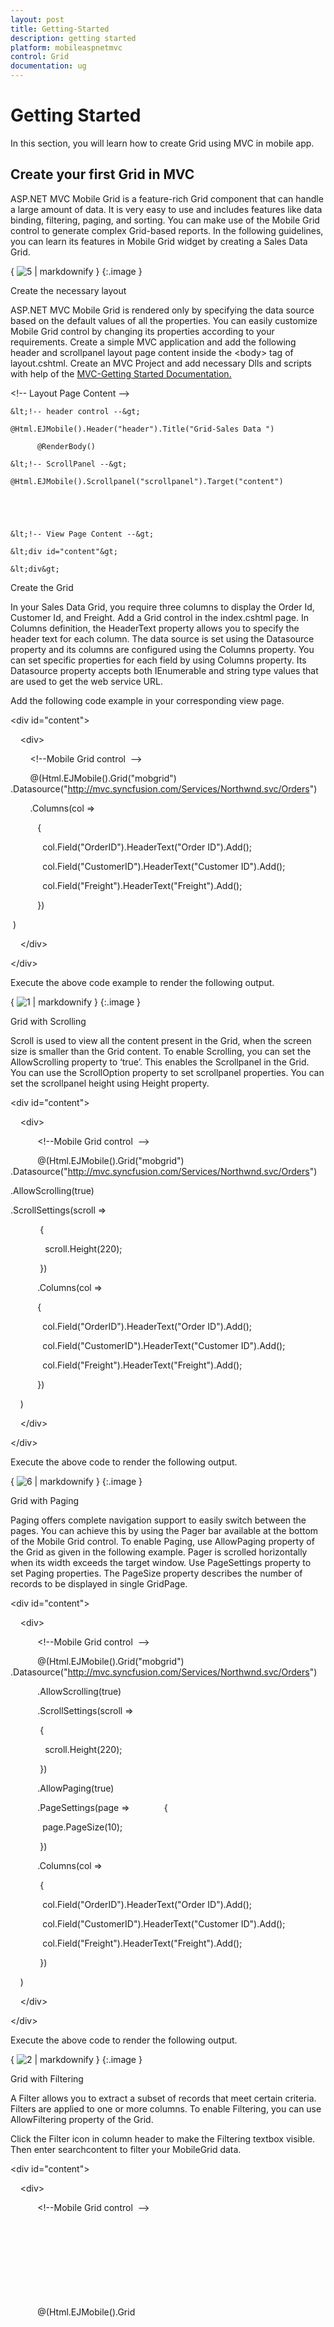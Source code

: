 ```yaml
---
layout: post
title: Getting-Started
description: getting started
platform: mobileaspnetmvc
control: Grid
documentation: ug
---
```


# Getting Started

In this section, you will learn how to create Grid using MVC in mobile app.

## Create your first Grid in MVC

ASP.NET MVC Mobile Grid is a feature-rich Grid component that can handle a large amount of data. It is very easy to use and includes features like data binding, filtering, paging, and sorting. You can make use of the Mobile Grid control to generate complex Grid-based reports. In the following guidelines, you can learn its features in Mobile Grid widget by creating a Sales Data Grid. 



{ ![5](Getting-Started_images/Getting-Started_img1.png) | markdownify }
{:.image }


Create the necessary layout 

ASP.NET MVC Mobile Grid is rendered only by specifying the data source based on the default values of all the properties. You can easily customize Mobile Grid control by changing its properties according to your requirements. Create a simple MVC application and add the following header and scrollpanel layout page content inside the &lt;body&gt; tag of layout.cshtml. Create an MVC Project and add necessary Dlls and scripts with help of the [MVC-Getting Started Documentation.](http://help.syncfusion.com/ug/js/default.htm)

&lt;!-- Layout Page Content --&gt;

    &lt;!-- header control --&gt;

    @Html.EJMobile().Header("header").Title("Grid-Sales Data ")

          @RenderBody()

    &lt;!-- ScrollPanel --&gt;

    @Html.EJMobile().Scrollpanel("scrollpanel").Target("content")





    &lt;!-- View Page Content --&gt;

    &lt;div id="content"&gt;

    &lt;div&gt;



Create the Grid

In your Sales Data Grid, you require three columns to display the Order Id, Customer Id, and Freight.  Add a Grid control in the index.cshtml page. In Columns definition, the HeaderText property allows you to specify the header text for each column. The data source is set using the Datasource property and its columns are configured using the Columns property. You can set specific properties for each field by using Columns property. Its Datasource property accepts both IEnumerable and string type values that are used to get the web service URL.

Add the following code example in your corresponding view page.

&lt;div id="content"&gt;

    &lt;div&gt;

        &lt;!--Mobile Grid control  --&gt;

        @(Html.EJMobile().Grid<object>("mobgrid")
        .Datasource("http://mvc.syncfusion.com/Services/Northwnd.svc/Orders")

        .Columns(col =>

           {

             col.Field("OrderID").HeaderText("Order ID").Add();

             col.Field("CustomerID").HeaderText("Customer ID").Add();

             col.Field("Freight").HeaderText("Freight").Add();

           })

 )

    &lt;/div&gt;

&lt;/div&gt;



Execute the above code example to render the following output.



{ ![1](Getting-Started_images/Getting-Started_img2.png) | markdownify }
{:.image }


Grid with Scrolling

Scroll is used to view all the content present in the Grid, when the screen size is smaller than the Grid content. To enable Scrolling, you can set the AllowScrolling property to ‘true’. This enables the Scrollpanel in the Grid.  You can use the ScrollOption property to set scrollpanel properties. You can set the scrollpanel height using Height property.

&lt;div id="content"&gt;

    &lt;div&gt;

           &lt;!--Mobile Grid control  --&gt;

           @(Html.EJMobile().Grid<object>("mobgrid")
           .Datasource("http://mvc.syncfusion.com/Services/Northwnd.svc/Orders")

.AllowScrolling(true)

.ScrollSettings(scroll =>

            {

              scroll.Height(220);

            })

           .Columns(col =>

           {

             col.Field("OrderID").HeaderText("Order ID").Add();

             col.Field("CustomerID").HeaderText("Customer ID").Add();

             col.Field("Freight").HeaderText("Freight").Add();

           })

    )

    &lt;/div&gt;

&lt;/div&gt;



Execute the above code to render the following output.



{ ![6](Getting-Started_images/Getting-Started_img3.png) | markdownify }
{:.image }


Grid with Paging

Paging offers complete navigation support to easily switch between the pages. You can achieve this by using the Pager bar available at the bottom of the Mobile Grid control. To enable Paging, use AllowPaging property of the Grid as given in the following example. Pager is scrolled horizontally when its width exceeds the target window. Use PageSettings property to set Paging properties. The PageSize property describes the number of records to be displayed in single GridPage. 

&lt;div id="content"&gt;

    &lt;div&gt;

           &lt;!--Mobile Grid control  --&gt;

           @(Html.EJMobile().Grid<object>("mobgrid")
           .Datasource("http://mvc.syncfusion.com/Services/Northwnd.svc/Orders")

           .AllowScrolling(true)

           .ScrollSettings(scroll =>

            {

              scroll.Height(220);

            })

           .AllowPaging(true)

           .PageSettings(page => 
            {

             page.PageSize(10);

            })

           .Columns(col =>

            {	

             col.Field("OrderID").HeaderText("Order ID").Add();

             col.Field("CustomerID").HeaderText("Customer ID").Add();

             col.Field("Freight").HeaderText("Freight").Add();

            })

    )

    &lt;/div&gt;

&lt;/div&gt;



Execute the above code to render the following output.



{ ![2](Getting-Started_images/Getting-Started_img4.png) | markdownify }
{:.image }


Grid with Filtering

A Filter allows you to extract a subset of records that meet certain criteria. Filters are applied to one or more columns. To enable Filtering, you can use AllowFiltering property of the Grid.

Click the Filter icon in column header to make the Filtering textbox visible. Then enter searchcontent to filter your MobileGrid data.

&lt;div id="content"&gt;

    &lt;div&gt;

           &lt;!--Mobile Grid control  --&gt;

           @(Html.EJMobile().Grid<object>("mobgrid")
           .Datasource("http://mvc.syncfusion.com/Services/Northwnd.svc/Orders")

           .AllowScrolling(true)

           .ScrollSettings(scroll =>

            {

              scroll.Height(220);

            })

.AllowPaging(true)

           .PageSettings(page => 
            {

             page.PageSize(10);

            })
. AllowFiltering(true)

           .Columns(col =>

            {

             col.Field("OrderID").HeaderText("Order ID").Add();

             col.Field("CustomerID").HeaderText("Customer ID").Add();

             col.Field("Freight").HeaderText("Freight").Add();

            })

    )

    &lt;/div&gt;

&lt;/div&gt;



> { ![](Getting-Started_images/Getting-Started_img5.jpeg) | markdownify }
{:.image }
_Note: The Filter query is a combination of value and symbols (“&lt;, &gt;, =, etc). For example, you can provide “&lt;10255” in Order ID column. The numeric columns are filtered by using the symbols ‘&lt;’, ‘&gt;’, ‘=’, ‘&lt;=’, ‘&gt;=’, ‘!’ and the string columns are filtered by using the symbols “%” (for startswith and endswith) and “*” (contains). Also, you can use “&&” and “||” operator to provide multiple conditions in single column._

Execute the above code, and then click the OrderID column header to render the following output.



{ ![3](Getting-Started_images/Getting-Started_img6.png) | markdownify }
{:.image }




In the above output, it is clear that OrderIdFilter is selected and the OrderIdFilter column is filled with the value 10260.



{ ![4](Getting-Started_images/Getting-Started_img7.png) | markdownify }
{:.image }


Sortable Grid Columns

You can Sort column data either in ascending or descending order. To enable Sorting, you can use AllowSorting property of Grid and click the column header to sort the Grid columns. The down arrow indicates that the column is sorted in ascending order and up arrow indicates that the column is sorted in descending order. If there is no arrow, it means the sorting is cleared.

&lt;div id="content"&gt;

    &lt;div&gt;

           &lt;!--Mobile Grid control  --&gt;

           @(Html.EJMobile().Grid<object>("mobgrid")
           .Datasource("http://mvc.syncfusion.com/Services/Northwnd.svc/Orders")  
           .AllowScrolling(true)

           .ScrollSettings(scroll =>

            {

              scroll.Height(220);

            })

.AllowPaging(true)

           .PageSettings(page => 
            {

             page.PageSize(10);

            })
           . AllowFiltering(true) 
. AllowSorting(true)

           .Columns(col =>

            {

             col.Field("OrderID").HeaderText("Order ID").Add();

             col.Field("CustomerID").HeaderText("Customer ID").Add();

             col.Field("Freight").HeaderText("Freight").Add();

            })

    )

    &lt;/div&gt;

&lt;/div&gt;




{ ![5](Getting-Started_images/Getting-Started_img8.png) | markdownify }
{:.image }




